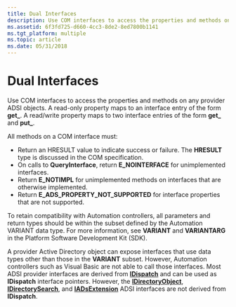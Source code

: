 ```yaml
---
title: Dual Interfaces
description: Use COM interfaces to access the properties and methods on any provider ADSI objects.
ms.assetid: 6f3fd725-d660-4cc3-8de2-8ed7800b1141
ms.tgt_platform: multiple
ms.topic: article
ms.date: 05/31/2018
---
```


# Dual Interfaces

Use COM interfaces to access the properties and methods on any provider ADSI objects. A read-only property maps to an interface entry of the form **get\_<PropertyName>**. A read/write property maps to two interface entries of the form **get\_<PropertyName>** and **put\_<PropertyName>**.

All methods on a COM interface must:

-   Return an HRESULT value to indicate success or failure. The **HRESULT** type is discussed in the COM specification.
-   On calls to **QueryInterface**, return **E\_NOINTERFACE** for unimplemented interfaces.
-   Return **E\_NOTIMPL** for unimplemented methods on interfaces that are otherwise implemented.
-   Return **E\_ADS\_PROPERTY\_NOT\_SUPPORTED** for interface properties that are not supported.

To retain compatibility with Automation controllers, all parameters and return types should be within the subset defined by the Automation VARIANT data type. For more information, see **VARIANT** and **VARIANTARG** in the Platform Software Development Kit (SDK).

A provider Active Directory object can expose interfaces that use data types other than those in the **VARIANT** subset. However, Automation controllers such as Visual Basic are not able to call those interfaces. Most ADSI provider interfaces are derived from [**IDispatch**](https://msdn.microsoft.com/en-us/library/ms221608(v=VS.71).aspx) and can be used as **IDispatch** interface pointers. However, the [**IDirectoryObject**](/windows/desktop/api/Iads/nn-iads-idirectoryobject), [**IDirectorySearch**](/windows/desktop/api/Iads/nn-iads-idirectorysearch), and [**IADsExtension**](/windows/desktop/api/Iads/nn-iads-iadsextension) ADSI interfaces are not derived from **IDispatch**.

 

 




